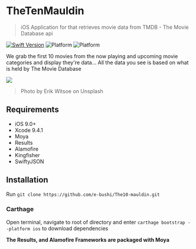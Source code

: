 # TheTenMauldin
>iOS Application for that retrieves movie data from TMDB - The Movie Database api

[![Swift Version](https://img.shields.io/badge/Swift-4.0-orange.svg)](https://swift.org)
![Platform](https://img.shields.io/badge/platform-ios-lightgrey.svg)
![Platform](https://img.shields.io/badge/Carthage-Compatible-green.svg)


We grab the first 10 movies from the now playing and upcoming movie categories and display they're data...
All the data you see is based on what is held by The Movie Database

![](MovieTheatre.png)
>Photo by Erik Witsoe on Unsplash

## Requirements

- iOS 9.0+
- Xcode 9.4.1
- Moya
- Results
- Alamofire
- Kingfisher
- SwiftyJSON

## Installation

Run `git clone https://github.com/e-bushi/The10-mauldin.git`

### Carthage

Open terminal, navigate to root of directory and enter  `carthage bootstrap --platform ios` to download dependencies


**The Results, and Alamofire Frameworks are packaged with Moya**

